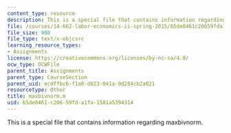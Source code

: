```yaml
---
content_type: resource
description: This is a special file that contains information regarding maxbivnorm.
file: /courses/14-662-labor-economics-ii-spring-2015/65de0461c20659fda1fa1581a5394314_maxbivnorm.m
file_size: 908
file_type: text/x-objcsrc
learning_resource_types:
- Assignments
license: https://creativecommons.org/licenses/by-nc-sa/4.0/
ocw_type: OCWFile
parent_title: Assignments
parent_type: CourseSection
parent_uid: ecdffbc6-f1a8-d023-041a-9d284cb2a021
resourcetype: Other
title: maxbivnorm.m
uid: 65de0461-c206-59fd-a1fa-1581a5394314
---
```

This is a special file that contains information regarding maxbivnorm.